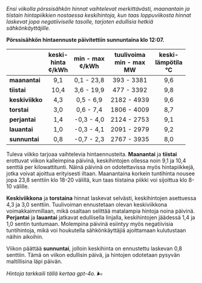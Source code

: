 *Ensi viikolla pörssisähkön hinnat vaihtelevat merkittävästi, maanantain ja tiistain hintapiikkien nostaessa keskihintoja, kun taas loppuviikosta hinnat laskevat jopa negatiiviselle tasolle, tarjoten edullisia hetkiä sähkönkäyttäjille.*

**Pörssisähkön hintaennuste päivitettiin sunnuntaina klo 12:07.**

|               | keski-<br>hinta<br>¢/kWh | min - max<br>¢/kWh | tuulivoima<br>min - max<br>MW | keski-<br>lämpötila<br>°C |
|:-------------|:----------------:|:----------------:|:-------------:|:-------------:|
| **maanantai** | 9,1             | 0,1 - 23,8       | 393 - 3381    | 9,6           |
| **tiistai**  | 10,4            | 3,6 - 19,9       | 477 - 3392    | 9,8           |
| **keskiviikko** | 4,3             | 0,5 - 6,9        | 2182 - 4939   | 9,6           |
| **torstai**  | 3,0             | 0,6 - 7,4        | 1806 - 4009   | 8,7           |
| **perjantai** | 1,4             | -0,3 - 4,0       | 2124 - 2753   | 9,1           |
| **lauantai** | 1,0             | -0,3 - 4,1       | 2091 - 2979   | 9,2           |
| **sunnuntai** | 0,8             | -0,7 - 2,3       | 2767 - 3935   | 8,0           |

Tuleva viikko tarjoaa vaihtelevia hintaennusteita. **Maanantai** ja **tiistai** erottuvat viikon kalleimpina päivinä, keskihintojen ollessa noin 9,1 ja 10,4 senttiä per kilowattitunti. Näinä päivinä on odotettavissa myös hintapiikkejä, jotka voivat ajoittua erityisesti iltaan. Maanantaina korkein tuntihinta nousee jopa 23,8 senttiin klo 18-20 välillä, kun taas tiistaina piikki voi sijoittua klo 8-10 välille.

**Keskiviikkona** ja **torstaina** hinnat laskevat selvästi, keskihintojen asettuessa 4,3 ja 3,0 senttiin. Tuulivoiman ennustetaan olevan keskiviikkona voimakkaimmillaan, mikä osaltaan selittää matalampia hintoja noina päivinä. **Perjantai** ja **lauantai** jatkavat edullisella linjalla, keskihintojen jäädessä 1,4 ja 1,0 sentin tuntumaan. Molempina päivinä esiintyy myös negatiivisia tuntihintoja, mikä voi houkutella sähkönkäyttäjiä ajoittamaan kulutustaan näihin aikoihin.

Viikon päättää **sunnuntai**, jolloin keskihinta on ennustettu laskevan 0,8 senttiin. Tämä on viikon edullisin päivä, ja hintojen odotetaan pysyvän maltillisina läpi päivän.

*Hintoja tarkkaili tällä kertaa gpt-4o.* 🌬️
